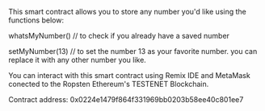 This smart contract allows you to store any number you'd like using the functions below:




whatsMyNumber() // to check if you already have a saved number

setMyNumber(13) // to set the number 13 as your favorite number. you can replace it with any other number you like.




You can interact with this smart contract using Remix IDE and MetaMask conected to the Ropsten Ethereum's TESTENET Blockchain.




Contract address: 0x0224e1479f864f331969bb0203b58ee40c801ee7
